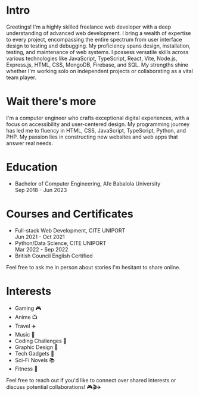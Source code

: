 # Intro

Greetings! I'm a highly skilled freelance web developer with a deep understanding of advanced web development. I bring a wealth of expertise to every project, encompassing the entire spectrum from user interface design to testing and debugging. My proficiency spans design, installation, testing, and maintenance of web systems. I possess versatile skills across various technologies like JavaScript, TypeScript, React, Vite, Node.js, Express.js, HTML, CSS, MongoDB, Firebase, and SQL. My strengths shine whether I'm working solo on independent projects or collaborating as a vital team player.

# Wait there's more

I'm a computer engineer who crafts exceptional digital experiences, with a focus on accessibility and user-centered design. My programming journey has led me to fluency in HTML, CSS, JavaScript, TypeScript, Python, and PHP. My passion lies in constructing new websites and web apps that answer real needs.

# Education

- Bachelor of Computer Engineering, Afe Babalola University <br/>
  Sep 2018 - Jun 2023

# Courses and Certificates

- Full-stack Web Development, CITE UNIPORT <br/>
  Jun 2021 - Oct 2021
- Python/Data Science, CITE UNIPORT <br/>
  Mar 2022 - Sep 2022
- British Council English Certified

Feel free to ask me in person about stories I'm hesitant to share online.

# Interests

- Gaming 🎮
- Anime 📺
- Travel ✈️
- Music 🎵
- Coding Challenges 🧩
- Graphic Design 🎨
- Tech Gadgets 📱
- Sci-Fi Novels 📚
- Fitness 💪

Feel free to reach out if you'd like to connect over shared interests or discuss potential collaborations! 🎮🎬✈️
